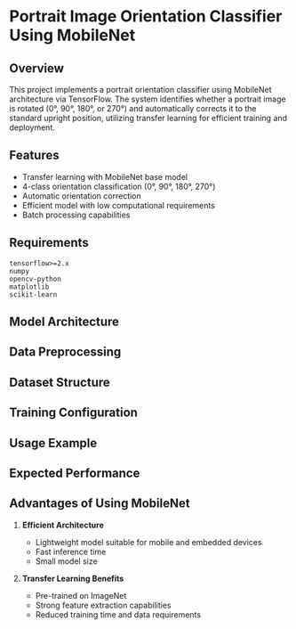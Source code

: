 # Portrait Image Orientation Classifier Using MobileNet

## Overview
This project implements a portrait orientation classifier using MobileNet architecture via TensorFlow. The system identifies whether a portrait image is rotated (0°, 90°, 180°, or 270°) and automatically corrects it to the standard upright position, utilizing transfer learning for efficient training and deployment.

## Features
- Transfer learning with MobileNet base model
- 4-class orientation classification (0°, 90°, 180°, 270°)
- Automatic orientation correction
- Efficient model with low computational requirements
- Batch processing capabilities

## Requirements
```
tensorflow>=2.x
numpy
opencv-python
matplotlib
scikit-learn
```

## Model Architecture


## Data Preprocessing


## Dataset Structure


## Training Configuration


## Usage Example


## Expected Performance


## Advantages of Using MobileNet
1. **Efficient Architecture**
   - Lightweight model suitable for mobile and embedded devices
   - Fast inference time
   - Small model size

2. **Transfer Learning Benefits**
   - Pre-trained on ImageNet
   - Strong feature extraction capabilities
   - Reduced training time and data requirements
